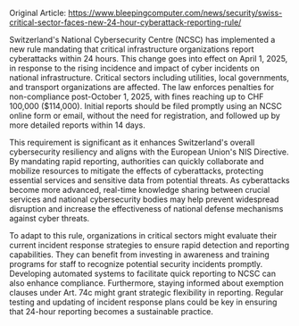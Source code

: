 Original Article: https://www.bleepingcomputer.com/news/security/swiss-critical-sector-faces-new-24-hour-cyberattack-reporting-rule/

Switzerland's National Cybersecurity Centre (NCSC) has implemented a new rule mandating that critical infrastructure organizations report cyberattacks within 24 hours. This change goes into effect on April 1, 2025, in response to the rising incidence and impact of cyber incidents on national infrastructure. Critical sectors including utilities, local governments, and transport organizations are affected. The law enforces penalties for non-compliance post-October 1, 2025, with fines reaching up to CHF 100,000 ($114,000). Initial reports should be filed promptly using an NCSC online form or email, without the need for registration, and followed up by more detailed reports within 14 days.

This requirement is significant as it enhances Switzerland's overall cybersecurity resiliency and aligns with the European Union's NIS Directive. By mandating rapid reporting, authorities can quickly collaborate and mobilize resources to mitigate the effects of cyberattacks, protecting essential services and sensitive data from potential threats. As cyberattacks become more advanced, real-time knowledge sharing between crucial services and national cybersecurity bodies may help prevent widespread disruption and increase the effectiveness of national defense mechanisms against cyber threats.

To adapt to this rule, organizations in critical sectors might evaluate their current incident response strategies to ensure rapid detection and reporting capabilities. They can benefit from investing in awareness and training programs for staff to recognize potential security incidents promptly. Developing automated systems to facilitate quick reporting to NCSC can also enhance compliance. Furthermore, staying informed about exemption clauses under Art. 74c might grant strategic flexibility in reporting. Regular testing and updating of incident response plans could be key in ensuring that 24-hour reporting becomes a sustainable practice.